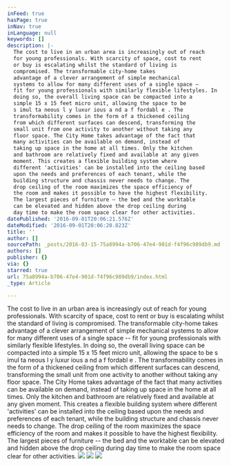 ```yaml
---
inFeed: true
hasPage: true
inNav: true
inLanguage: null
keywords: []
description: |-
  The cost to live in an urban area is increasingly out of reach
  for young professionals. With scarcity of space, cost to rent
  or buy is escalating whilst the standard of living is
  compromised. The transformable city-home takes
  advantage of a clever arrangement of simple mechanical
  systems to allow for many different uses of a single space –
  fit for young professionals with similarly flexible lifestyles. In
  doing so, the overall living space can be compacted into a
  simple 15 x 15 feet micro unit, allowing the space to be
  s imul ta neous l y luxur ious a nd a f fordabl e . The
  transformability comes in the form of a thickened ceiling
  from which different surfaces can descend, transforming the
  small unit from one activity to another without taking any
  floor space. The City Home takes advantage of the fact that
  many activities can be available on demand, instead of
  taking up space in the home at all times. Only the kitchen
  and bathroom are relatively fixed and available at any given
  moment. This creates a flexible building system where
  different 'activities' can be installed into the ceiling based
  upon the needs and preferences of each tenant, while the
  building structure and chassis never needs to change. The
  drop ceiling of the room maximizes the space efficiency of
  the room and makes it possible to have the highest flexibility.
  The largest pieces of furniture – the bed and the worktable
  can be elevated and hidden above the drop ceiling during
  day time to make the room space clear for other activities.
datePublished: '2016-09-01T20:06:21.576Z'
dateModified: '2016-09-01T20:06:20.823Z'
title: ''
author: []
sourcePath: _posts/2016-03-15-75a8994a-b706-47e4-901d-f4f96c989db9.md
authors: []
publisher: {}
via: {}
starred: true
url: 75a8994a-b706-47e4-901d-f4f96c989db9/index.html
_type: Article

---
```

The cost to live in an urban area is increasingly out of reach
for young professionals. With scarcity of space, cost to rent
or buy is escalating whilst the standard of living is
compromised. The transformable city-home takes
advantage of a clever arrangement of simple mechanical
systems to allow for many different uses of a single space --
fit for young professionals with similarly flexible lifestyles. In
doing so, the overall living space can be compacted into a
simple 15 x 15 feet micro unit, allowing the space to be
s imul ta neous l y luxur ious a nd a f fordabl e . The
transformability comes in the form of a thickened ceiling
from which different surfaces can descend, transforming the
small unit from one activity to another without taking any
floor space. The City Home takes advantage of the fact that
many activities can be available on demand, instead of
taking up space in the home at all times. Only the kitchen
and bathroom are relatively fixed and available at any given
moment. This creates a flexible building system where
different 'activities' can be installed into the ceiling based
upon the needs and preferences of each tenant, while the
building structure and chassis never needs to change. The
drop ceiling of the room maximizes the space efficiency of
the room and makes it possible to have the highest flexibility.
The largest pieces of furniture -- the bed and the worktable
can be elevated and hidden above the drop ceiling during
day time to make the room space clear for other activities.
![](https://the-grid-user-content.s3-us-west-2.amazonaws.com/9ee69ee3-fd20-4fca-b7a7-c6f81f3808b8.jpg)
![](https://the-grid-user-content.s3-us-west-2.amazonaws.com/cca3c95f-2b28-4477-b426-7a10fa3144f2.jpg)
![](https://the-grid-user-content.s3-us-west-2.amazonaws.com/23eccade-0314-4d6b-8412-0b2d3d72560d.jpg)